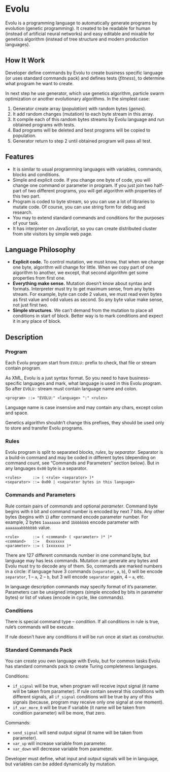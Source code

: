 # Evolu

Evolu is a programming language to automatically generate programs by evolution
(genetic programming). It created to be readable for human (instead of
artificial neural networks) and easy editable and mixable for genetics algorithm
(instead of tree structure and modern production languages).

## How It Work

Developer define commands by Evolu to create business specific language (or uses
standard commands pack) and defines tests (*fitness*), to determine what program
he want to create.

In next step he use generator, which use genetics algorithm, particle swarm
optimization or another evolutionary algorithms. In the simplest case:
1. Generator create array (*population*) with random bytes (*genes*).
2. It add random changes (mutation) to each byte stream in this array.
3. It compile each of this random bytes streams by Evolu language and run
   obtained programs with tests.
4. Bad programs will be deleted and best programs will be copied to population.
5. Generator return to step 2 until obtained program will pass all test.

## Features

* It is similar to usual programming languages with variables, commands, blocks
  and conditions.
* Simple and explicit code. If you change one byte of code, you will change one
  command or parameter in program. If you just join two half-part of two
  different programs, you will get algorithm with properties of this two part.
* Program is coded to byte stream, so you can use a lot of libraries to mutate
  code. Of course, you can use string form for debug and research.
* You may to extend standard commands and conditions for the purposes of your
  task.
* It has interpreter on JavaScript, so you can create distributed cluster from
  site visitors by simple web page.

## Language Philosophy

* **Explicit code.** To control mutation, we must know, that when we change one
  byte, algorithm will change for little. When we copy part of one algorithm to
  another, we except, that second algorithm get some properties from first one.
* **Everything make sense.** Mutation doesn’t know about syntax and formats.
  Interpreter must try to get maximum sense, from any bytes stream. For example,
  byte can code 2 values, we must read even bytes as first value and odd values
  as second. So any byte value make sense, not just first two.
* **Simple structures.** We can’t demand from the mutation to place all
  conditions in start of block. Better way is to mark conditions and expect it
  in any place of block.

## Description

### Program

Each Evolu program start from `EVOLU:` prefix to check, that file or stream
contain program.

As XML, Evolu is a just syntax format. So you need to have business-specific
languages and mark, what language is used in this Evolu program. So after
`EVOLU:` stream must contain language name and colon.

    <program> ::= "EVOLU:" <language> ":" <rules>

Language name is case insensive and may contain any chars, except colon and
space.

Genetics algorithm shouldn’t change this prefixes, they should be used only to
store and transfer Evolu programs.

### Rules

Evolu program is split to separated blocks, *rules*, by *separator*. Separator
is a build-in command and may be coded in different bytes (depending on command
count, see “Commands and Parameters” section below). But in any languages `0x00`
byte is a separator.

    <rules>     ::= ( <rule> <separator> )*
    <separator> ::= 0x00 | <separator bytes in this language>

### Commands and Parameters

Rule contain pairs of *commands* and optional *parameter*. Command byte begins
with `0` bit and command number is encoded by next 7 bits. Any other bytes
(begins with `1`) after command encode parameter number. For example, 2 bytes
`1aaaaaaa` and `1bbbbbbb` encode parameter with `aaaaaaabbbbbbb` value.

    <rule>      ::= ( <command> ( <parameter> )* )*
    <command>   ::=   0xxxxxxx
    <parameter> ::= ( 1xxxxxxx )*

There are 127 different commands number in one command byte, but language may
has less commands. Mutation can generate any bytes and Evolu must try to decode
any of them. So, commands are marked numbers in a circle: if language have 3
commands (`separator`, `a`, `b`), 0 will be encode `separator`, 1 – `a`,
2 – `b`, but 3 will encode `separator` again, 4 – `a`, etc.

In language description commands may specify format of it’s parameter.
Parameters can be unsigned integers (simple encoded by bits in parameter bytes)
or list of values (encode in cycle, like commands).

### Conditions

There is special command type – *condition*. If all conditions in rule is true,
rule’s commands will be execute.

If rule doesn’t have any conditions it will be run once at start as constructor.

### Standard Commands Pack

You can create you own language with Evolu, but for common tasks Evolu has
standard commands pack to create Turing completeness languages.

Conditions:

* `if_signal` will be true, when program will receive input signal (it name will
  be taken from parameter). If rule contain several this conditions with
  different signals, all `if_signal` conditions will be true by any of this
  signals (because, program may receive only one signal at one moment).
* `if_var_more_0` will be true if variable (it name will be taken from condition
  parameter) will be more, that zero.

Commands:

* `send_signal` will send output signal (it name will be taken from parameter).
* `var_up` will increase variable from parameter.
* `var_down` will decrease variable from parameter.

Developer must define, what input and output signals will be in language, but
variables can be added dynamically by mutation.
